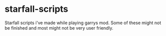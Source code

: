 # starfall-scripts
Starfall scripts i've made while playing garrys mod.
Some of these might not be finished and most might not be very user friendly.
